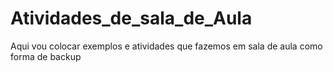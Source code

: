 # Atividades_de_sala_de_Aula
Aqui vou colocar exemplos e atividades que fazemos em sala de aula como forma de backup
